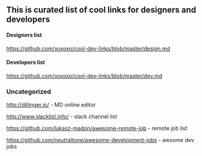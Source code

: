 ## This is curated list of cool links for designers and developers


#### Designers list
https://github.com/xoxoxo/cool-dev-links/blob/master/design.md

#### Developers list
https://github.com/xoxoxo/cool-dev-links/blob/master/dev.md


### Uncategorized
http://dillinger.io/  - MD online editor

http://www.slacklist.info/ - slack channel list

https://github.com/lukasz-madon/awesome-remote-job - remote job list

https://github.com/neutraltone/awesome-development-jobs  - awsome dev jobs
